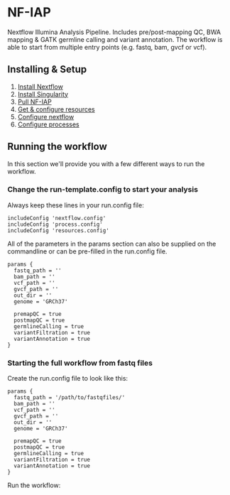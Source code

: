 # NF-IAP

Nextflow Illumina Analysis Pipeline. Includes pre/post-mapping QC, BWA mapping & GATK germline calling and variant annotation. The workflow is able to start from multiple entry points (e.g. fastq, bam, gvcf or vcf).

## Installing & Setup

1. [Install Nextflow](https://www.nextflow.io/docs/latest/getstarted.html#installation)
2. [Install Singularity](https://sylabs.io/guides/3.5/admin-guide/)
2. [Pull NF-IAP](https://github.com/UMCUGenetics/NF-IAP)
3. [Get & configure resources](docs/resources.md)
4. [Configure nextflow](docs/nextflow.md)
5. [Configure processes](docs/processes.md)

## Running the workflow
In this section we'll provide you with a few different ways to run the workflow.

### Change the run-template.config to start your analysis

Always keep these lines in your run.config file:
```
includeConfig 'nextflow.config'
includeConfig 'process.config'
includeConfig 'resources.config'
```
All of the parameters in the params section can also be supplied on the commandline or can be pre-filled in the run.config file.
```
params {
  fastq_path = ''
  bam_path = ''
  vcf_path = ''
  gvcf_path = ''
  out_dir = ''
  genome = 'GRCh37'

  premapQC = true
  postmapQC = true
  germlineCalling = true
  variantFiltration = true
  variantAnnotation = true
}

```
### Starting the full workflow from fastq files
Create the run.config file to look like this:
```
params {
  fastq_path = '/path/to/fastqfiles/'
  bam_path = ''
  vcf_path = ''
  gvcf_path = ''
  out_dir = ''
  genome = 'GRCh37'

  premapQC = true
  postmapQC = true
  germlineCalling = true
  variantFiltration = true
  variantAnnotation = true
}
```

Run the workflow:
```

```





